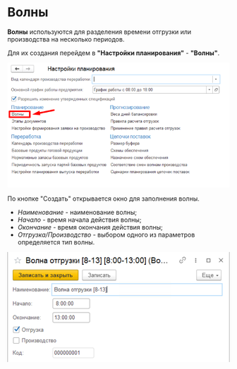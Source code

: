 # Волны

**Волны** используются для разделения времени отгрузки или производства на несколько периодов.

Для их создания перейдем в **"Настройки планирования"** - **"Волны"**.

[![1][1]][1]

По кнопке "Создать" открывается окно для заполнения волны.

- *Наименование* - наименование волны;
- *Начало* - время начала действия волны;
- *Окончание* - время окончания действия волны;
- *Отгрузка/Производство* - выбором одного из параметров определяется тип волны.

[![2][2]][2]

[1]: Waves.assets/1.png
[2]: Waves.assets/2.png
